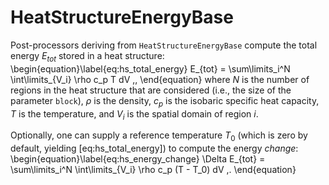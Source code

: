 # HeatStructureEnergyBase

Post-processors deriving from `HeatStructureEnergyBase` compute the total energy
$E_{tot}$ stored in a heat structure:
\begin{equation}\label{eq:hs_total_energy}
  E_{tot} = \sum\limits_i^N \int\limits_{V_i} \rho c_p T dV \,,
\end{equation}
where $N$ is the number of regions in the heat structure that are considered
(i.e., the size of the parameter `block`), $\rho$ is the density, $c_p$ is the isobaric
specific heat capacity, $T$ is the temperature, and $V_i$ is the spatial domain of region $i$.

Optionally, one can supply a reference temperature $T_0$ (which is zero by
default, yielding [eq:hs_total_energy]) to compute the energy *change*:
\begin{equation}\label{eq:hs_energy_change}
  \Delta E_{tot} = \sum\limits_i^N \int\limits_{V_i} \rho c_p (T - T_0) dV \,.
\end{equation}
